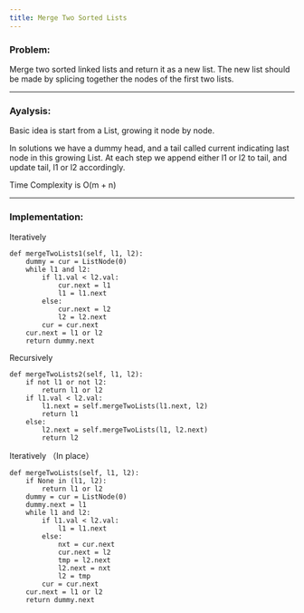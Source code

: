 ```yaml
---
title: Merge Two Sorted Lists
---
```


### Problem:
Merge two sorted linked lists and return it as a new list. The new list should be made by splicing together the nodes of the first two lists.

***

### Ayalysis:
Basic idea is start from a List, growing it node by node.

In solutions we have a dummy head, and a tail called current indicating last node in this growing List. At each step we append either l1 or l2 to tail, and update tail, l1 or l2 accordingly.

Time Complexity is O(m + n)

***

### Implementation:

Iteratively
```
def mergeTwoLists1(self, l1, l2):
    dummy = cur = ListNode(0)
    while l1 and l2:
        if l1.val < l2.val:
            cur.next = l1
            l1 = l1.next
        else:
            cur.next = l2
            l2 = l2.next
        cur = cur.next
    cur.next = l1 or l2
    return dummy.next
```


Recursively
```
def mergeTwoLists2(self, l1, l2):
    if not l1 or not l2:
        return l1 or l2
    if l1.val < l2.val:
        l1.next = self.mergeTwoLists(l1.next, l2)
        return l1
    else:
        l2.next = self.mergeTwoLists(l1, l2.next)
        return l2
```

Iteratively （In place）
```
def mergeTwoLists(self, l1, l2):
    if None in (l1, l2):
        return l1 or l2
    dummy = cur = ListNode(0)
    dummy.next = l1
    while l1 and l2:
        if l1.val < l2.val:
            l1 = l1.next
        else:
            nxt = cur.next
            cur.next = l2
            tmp = l2.next
            l2.next = nxt
            l2 = tmp
        cur = cur.next
    cur.next = l1 or l2
    return dummy.next
```
